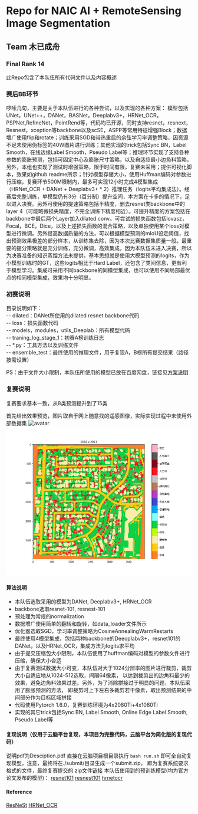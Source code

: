 # Repo for NAIC AI + RemoteSensing Image Segmentation
## Team 木已成舟
### Final Rank 14

此Repo包含了本队伍所有代码文件以及内容概述

### 赛后BB环节
啰嗦几句，主要是关于本队伍进行的各种尝试，以及实现的各种方案：
模型包括UNet，UNet++，DANet，BASNet，Deeplabv3+，HRNet_OCR，PSPNet,RefineNet，PointRend等，代码均已开源，同时支持resnet，resnext，Resnest，xception等backbone以及scSE，ASPP等常用特征增强Block；数据增广使用flip和rotate；训练采用SGD和带热重启的余弦学习率调整策略，因资源不足未使用伪标签的40W图片进行训练；其他实现的trick包括Sync BN，Label Smooth，在线边缘Label Smooth，Pseudo Label等；推理环节实现了支持各种参数的膨胀预测，包括可固定中心及膨胀尺寸策略，以及自适应最小边角料策略，另外，本组也实现了测试时增强策略，限于时间有限，复赛未采用；提供可视化脚本，效果如github readme所示；针对模型存储大小，使用Huffman编码对参数进行压缩，复赛环节500M限制内，最多可实现12小时完成4模型集成（HRNet_OCR + DANet + Deeplabv3+ * 2）推理任务（logits平均集成法）。经赛后完整训练，单模型仍有3分（百分制）提升空间，本方案在卡多的情况下，足以进入决赛。另外可使用的提速策略包括半精度，删去resnet类backbone中的layer 4（可能略微损失精度，不完全训练下精度相近）。可提升精度的方案包括在backbone中最后两个Layer加入dilated conv。可尝试的损失函数包括lovasz，Focal，BCE，Dice，以及上述损失函数的混合策略，以及单独使用某个loss对模型进行微调。另外提高数据质量的方法，可以根据模型预测的mIoU设定阈值，找出预测效果极差的部分样本，从训练集去除，因为本次比赛数据集质量一般。最重要的提分策略就是充分训练，充分微调，高效集成，因为本队伍未进入决赛，所以为决赛准备的知识蒸馏方法未提供，基本思想就是使用大模型预测的logits，作为小模型训练时的GT，这些logits相比于Hard Label，还包含了类间信息，更有利于模型学习。集成可采用不同backbone的同模型集成，也可以使用不同局部最优点的相同模型集成，效果均十分明显。


### 初赛说明
目录说明如下：  
-- dilated：DANet所使用的dilated resnet backbone代码  
-- loss：损失函数代码  
-- models，modules，utils_Deeplab：所有模型代码  
-- traning_log_stage_1：初赛A榜训练日志  
-- *.py：工具方法以及训练文件  
-- ensemble_test：最终使用的推理文件，用于复现A，B榜所有提交结果（路径按需设置）

PS：由于文件大小限制，本队伍所使用的模型已放在百度网盘，链接见[方案说明](https://github.com/JasmineRain/NAIC_AI-RS/blob/master/METHOD.md)

### 复赛说明
复赛要求基本一致，从8类预测提升到了15类

首先给出效果预览，图片取自于网上随意找的遥感图像，实际实现过程中未使用外部数据集
![avatar](./demo/P0063.png)
![avatar](./demo/demo.png)

#### 算法说明
- 本队伍选取采用的模型为DANet, Deeplabv3+, HRNet_OCR
- backbone选取resnet-101, resnest-101
- 预处理为常规的normalization
- 数据增广使用简单的翻转和旋转，如data_loader文件所示
- 优化器选取SGD，学习率调整策略为CosineAnnealingWarmRestarts
- 最终使用4模型集成，包括两种backbone的Deeoplabv3+，resnet101的DANet，以及HRNet_OCR，集成方法为logits求平均
- 由于提交压缩包大小限制，本队伍使用了huffman编码对模型的参数文件进行压缩，确保大小合适
- 由于复赛测试数据大小可变，本队伍对大于1024分辨率的图片进行裁剪，裁剪大小自适应地从1024-512选取，间隔64像素，
以达到裁剪出的边角料最少的效果，避免边角料效果过差。另外，为了消除拼接过于明显的问题，本队伍采用了膨胀预测的方法，
即裁剪时上下左右多裁剪若干像素，取出预测结果的中间部分作为目标区域拼接
- 代码使用Pytorch 1.6.0，复赛训练环境为4x2080Ti+4x1080Ti
- 实现的其它trick包括Sync BN, Label Smooth, Online Edge Label Smooth, Pseudo Label等

#### 复现说明（仅用于云脑平台复现，本项目为完整代码，云脑平台为简化版的复现代码）
说明pdf为Desciption.pdf
直接在云脑项目根目录执行 ```bash run.sh``` 即可全自动复现模型，注意，最终将在./submit/目录生成一个submit.zip，
即为复赛系统要求格式的文件，最终复赛提交的.zip文件[链接](http://212.64.70.65/static/images/submit.zip)
本队伍使用到的预训练模型(均为官方论文发布的模型)：
[resnet101](https://download.pytorch.org/models/resnet101-5d3b4d8f.pth)
[resnest101](https://s3.us-west-1.wasabisys.com/resnest/torch/resnest101-22405ba7.pth)
[hrnetocr](http://212.64.70.65/static/images/hrnet_ocr_cs_trainval_8227_torch11.pth)

#### Reference
[ResNeSt](https://github.com/zhanghang1989/ResNeSt#pretrained-models)
[HRNet_OCR](https://github.com/HRNet/HRNet-Semantic-Segmentation/tree/HRNet-OCR)
